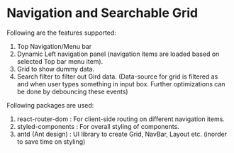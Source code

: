 # Navigation and Searchable Grid

Following are the features supported:
1. Top Navigation/Menu bar
2. Dynamic Left navigation panel (navigation items are loaded based on selected Top bar menu item).
3. Grid to show dummy data.
4. Search filter to filter out Gird data. (Data-source for grid is filtered as and when user types something in input box.
 Further optimizations can be done by debouncing these events)

Following packages are used:

1. react-router-dom  : For client-side routing on different navigation items.
2. styled-components : For overall styling of components.
3. antd (Ant design) : UI library to create Grid, NavBar, Layout etc. (inorder to save time on styling)
